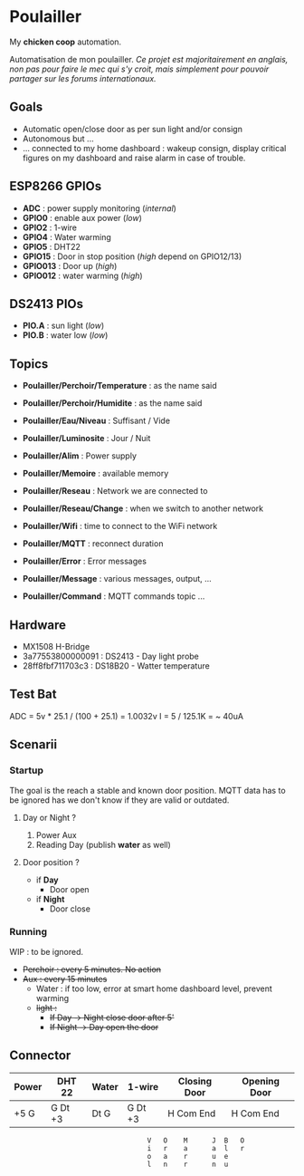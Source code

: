 # Poulailler

My **chicken coop** automation.

Automatisation de mon poulailler.
*Ce projet est majoritairement en anglais, non pas pour faire le mec qui s'y croit, mais simplement pour pouvoir partager sur les forums internationaux.*

## Goals

* Automatic open/close door as per sun light and/or consign
* Autonomous but ...
* ... connected to my home dashboard : wakeup consign, display critical figures on my dashboard and raise alarm in case of trouble.

## ESP8266 GPIOs

* **ADC** : power supply monitoring (*internal*)
* **GPIO0** : enable aux power (*low*)
* **GPIO2** : 1-wire
* **GPIO4** : Water warming
* **GPIO5** : DHT22
* **GPIO15** : Door in stop position (*high* depend on GPIO12/13)
* **GPIO013** : Door up (*high*)
* **GPIO012** : water warming (*high*)

## DS2413 PIOs

* **PIO.A** : sun light (*low*)
* **PIO.B** : water low (*low*)

## Topics

* **Poulailler/Perchoir/Temperature** : as the name said
* **Poulailler/Perchoir/Humidite** : as the name said

* **Poulailler/Eau/Niveau** : Suffisant / Vide

* **Poulailler/Luminosite** : Jour / Nuit

* **Poulailler/Alim** : Power supply
* **Poulailler/Memoire** : available memory
* **Poulailler/Reseau** : Network we are connected to
* **Poulailler/Reseau/Change** : when we switch to another network
* **Poulailler/Wifi** : time to connect to the WiFi network
* **Poulailler/MQTT** : reconnect duration

* **Poulailler/Error** : Error messages
* **Poulailler/Message** : various messages, output, ...
* **Poulailler/Command** : MQTT commands topic ...

## Hardware

* MX1508 H-Bridge
* 3a77553800000091 : DS2413 - Day light probe
* 28ff8fbf711703c3 : DS18B20 - Watter temperature

## Test Bat

ADC = 5v * 25.1 / (100 + 25.1) = 1.0032v
I = 5 / 125.1K = ~ 40uA

## Scenarii

### Startup

The goal is the reach a stable and known door position. MQTT data has to be ignored has we don't know if they are valid or outdated.

1. Day or Night ?
	1. Power Aux
	1. Reading Day (publish **water** as well)

1. Door position ?
	* if **Day**
		- Door open
	* if **Night**
		- Door close

### Running
WIP : to be ignored.
* ~~Perchoir : every 5 minutes. No action~~
* ~~Aux : every 15 minutes~~
	* Water : if too low, error at smart home dashboard level, prevent warming
	* ~~light :~~ 
		* ~~If Day -> Night close door after 5'~~
		* ~~If Night -> Day open the door~~

## Connector

| Power | DHT  22 | Water |  1-wire | Closing Door | Opening Door |
| ----- | ------- | ----- | ------- | ------------ | ------------ |
| +5 G  | G Dt +3 | Dt G  | G Dt +3 | H  Com  End  |  H Com End   |
                                      V   O    M      J  B   O
									  i   r    a      a  l   r
									  o   a    r      u  e
									  l   n    r      n  u
